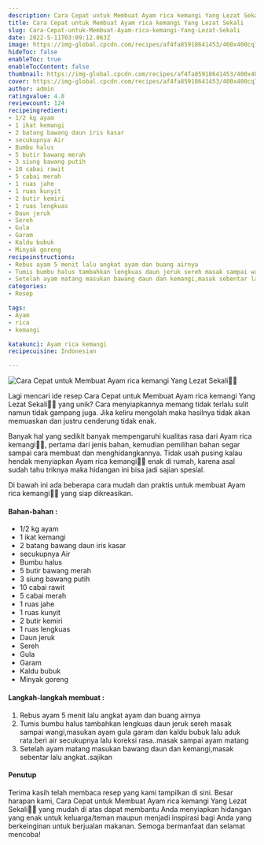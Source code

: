 ```yaml
---
description: Cara Cepat untuk Membuat Ayam rica kemangi Yang Lezat Sekali"
title: Cara Cepat untuk Membuat Ayam rica kemangi Yang Lezat Sekali
slug: Cara-Cepat-untuk-Membuat-Ayam-rica-kemangi-Yang-Lezat-Sekali
date: 2022-5-11T03:09:12.063Z
image: https://img-global.cpcdn.com/recipes/af4fa85918641453/400x400cq70/photo.jpg
hideToc: false
enableToc: true
enableTocContent: false
thumbnail: https://img-global.cpcdn.com/recipes/af4fa85918641453/400x400cq70/photo.jpg
cover: https://img-global.cpcdn.com/recipes/af4fa85918641453/400x400cq70/photo.jpg
author: admin
ratingvalue: 4.8
reviewcount: 124
recipeingredient:
- 1/2 kg ayam
- 1 ikat kemangi
- 2 batang bawang daun iris kasar
- secukupnya Air
- Bumbu halus
- 5 butir bawang merah
- 3 siung bawang putih
- 10 cabai rawit
- 5 cabai merah
- 1 ruas jahe
- 1 ruas kunyit
- 2 butir kemiri
- 1 ruas lengkuas
- Daun jeruk
- Sereh
- Gula
- Garam
- Kaldu bubuk
- Minyak goreng
recipeinstructions:
- Rebus ayam 5 menit lalu angkat ayam dan buang airnya
- Tumis bumbu halus tambahkan lengkuas daun jeruk sereh masak sampai wangi,masukan ayam gula garam dan kaldu bubuk lalu aduk rata.beri air secukupnya lalu koreksi rasa..masak sampai ayam matang
- Setelah ayam matang masukan bawang daun dan kemangi,masak sebentar lalu angkat..sajikan
categories:
- Resep

tags:
- Ayam
- rica
- kemangi

katakunci: Ayam rica kemangi
recipecuisine: Indonesian

---
```


![Cara Cepat untuk Membuat Ayam rica kemangi Yang Lezat Sekali👩‍🍳](https://img-global.cpcdn.com/recipes/af4fa85918641453/400x400cq70/photo.jpg)

Lagi mencari ide resep Cara Cepat untuk Membuat Ayam rica kemangi Yang Lezat Sekali👩‍🍳 yang unik? Cara menyiapkannya memang tidak terlalu sulit namun tidak gampang juga. Jika keliru mengolah maka hasilnya tidak akan memuaskan dan justru cenderung tidak enak.

Banyak hal yang sedikit banyak mempengaruhi kualitas rasa dari Ayam rica kemangi👩‍🍳, pertama dari jenis bahan, kemudian pemilihan bahan segar sampai cara membuat dan menghidangkannya. Tidak usah pusing kalau hendak menyiapkan Ayam rica kemangi👩‍🍳 enak di rumah, karena asal sudah tahu triknya maka hidangan ini bisa jadi sajian spesial.

Di bawah ini ada beberapa cara mudah dan praktis untuk membuat Ayam rica kemangi👩‍🍳 yang siap dikreasikan.

<!--inarticleads1-->

#### Bahan-bahan :

- 1/2 kg ayam
- 1 ikat kemangi
- 2 batang bawang daun iris kasar
- secukupnya Air
- Bumbu halus
- 5 butir bawang merah
- 3 siung bawang putih
- 10 cabai rawit
- 5 cabai merah
- 1 ruas jahe
- 1 ruas kunyit
- 2 butir kemiri
- 1 ruas lengkuas
- Daun jeruk
- Sereh
- Gula
- Garam
- Kaldu bubuk
- Minyak goreng

<!--inarticleads2-->

#### Langkah-langkah membuat :

1. Rebus ayam 5 menit lalu angkat ayam dan buang airnya
1. Tumis bumbu halus tambahkan lengkuas daun jeruk sereh masak sampai wangi,masukan ayam gula garam dan kaldu bubuk lalu aduk rata.beri air secukupnya lalu koreksi rasa..masak sampai ayam matang
1. Setelah ayam matang masukan bawang daun dan kemangi,masak sebentar lalu angkat..sajikan

#### Penutup

Terima kasih telah membaca resep yang kami tampilkan di sini. Besar harapan kami, Cara Cepat untuk Membuat Ayam rica kemangi Yang Lezat Sekali👩‍🍳 yang mudah di atas dapat membantu Anda menyiapkan hidangan yang enak untuk keluarga/teman maupun menjadi inspirasi bagi Anda yang berkeinginan untuk berjualan makanan. Semoga bermanfaat dan selamat mencoba!